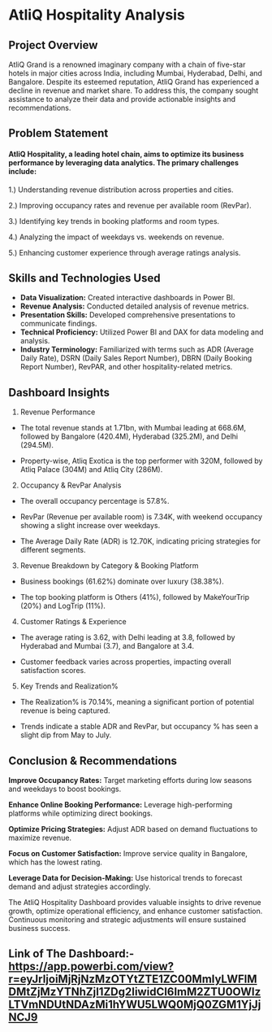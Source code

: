#   AtliQ Hospitality Analysis

## Project Overview

AtliQ Grand is a renowned imaginary company with a chain of five-star hotels in major cities across India, including Mumbai, Hyderabad, Delhi, and Bangalore. Despite its esteemed reputation, AtliQ Grand has experienced a decline in revenue and market share. To address this, the company sought assistance to analyze their data and provide actionable insights and recommendations.

## Problem Statement

#### AtliQ Hospitality, a leading hotel chain, aims to optimize its business performance by leveraging data analytics. The primary challenges include:

1.) Understanding revenue distribution across properties and cities.

2.) Improving occupancy rates and revenue per available room (RevPar).

3.) Identifying key trends in booking platforms and room types.

4.) Analyzing the impact of weekdays vs. weekends on revenue.

5.) Enhancing customer experience through average ratings analysis.

## Skills and Technologies Used

- **Data Visualization:** Created interactive dashboards in Power BI.
- **Revenue Analysis:** Conducted detailed analysis of revenue metrics.
- **Presentation Skills:** Developed comprehensive presentations to communicate findings.
- **Technical Proficiency:** Utilized Power BI and DAX for data modeling and analysis.
- **Industry Terminology:** Familiarized with terms such as ADR (Average Daily Rate), DSRN (Daily Sales Report Number), DBRN (Daily Booking Report Number), RevPAR, and other hospitality-related metrics.

## Dashboard Insights

1. Revenue Performance

- The total revenue stands at 1.71bn, with Mumbai leading at 668.6M, followed by Bangalore (420.4M), Hyderabad (325.2M), and Delhi (294.5M).

- Property-wise, Atliq Exotica is the top performer with 320M, followed by Atliq Palace (304M) and Atliq City (286M).

2. Occupancy & RevPar Analysis

- The overall occupancy percentage is 57.8%.

- RevPar (Revenue per available room) is 7.34K, with weekend occupancy showing a slight increase over weekdays.

- The Average Daily Rate (ADR) is 12.70K, indicating pricing strategies for different segments.

3. Revenue Breakdown by Category & Booking Platform

- Business bookings (61.62%) dominate over luxury (38.38%).

- The top booking platform is Others (41%), followed by MakeYourTrip (20%) and LogTrip (11%).

4. Customer Ratings & Experience

- The average rating is 3.62, with Delhi leading at 3.8, followed by Hyderabad and Mumbai (3.7), and Bangalore at 3.4.

- Customer feedback varies across properties, impacting overall satisfaction scores.

5. Key Trends and Realization%

- The Realization% is 70.14%, meaning a significant portion of potential revenue is being captured.

- Trends indicate a stable ADR and RevPar, but occupancy % has seen a slight dip from May to July.

## Conclusion & Recommendations

**Improve Occupancy Rates:** Target marketing efforts during low seasons and weekdays to boost bookings.

**Enhance Online Booking Performance:** Leverage high-performing platforms while optimizing direct bookings.

**Optimize Pricing Strategies:** Adjust ADR based on demand fluctuations to maximize revenue.

**Focus on Customer Satisfaction:** Improve service quality in Bangalore, which has the lowest rating.

**Leverage Data for Decision-Making:** Use historical trends to forecast demand and adjust strategies accordingly.

The AtliQ Hospitality Dashboard provides valuable insights to drive revenue growth, optimize operational efficiency, and enhance customer satisfaction. Continuous monitoring and strategic adjustments will ensure sustained business success.

## Link of The Dashboard:- https://app.powerbi.com/view?r=eyJrIjoiMjRjNzMzOTYtZTE1ZC00MmIyLWFlMDMtZjMzYTNhZjI1ZDg2IiwidCI6ImM2ZTU0OWIzLTVmNDUtNDAzMi1hYWU5LWQ0MjQ0ZGM1YjJjNCJ9
